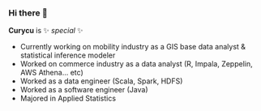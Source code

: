 ### Hi there 👋

**Curycu** is ✨ _special_ ✨

- Currently working on mobility industry as a GIS base data analyst & statistical inference modeler  
- Worked on commerce industry as a data analyst (R, Impala, Zeppelin, AWS Athena... etc)   
- Worked as a data engineer (Scala, Spark, HDFS)  
- Worked as a software engineer (Java)  
- Majored in Applied Statistics  
